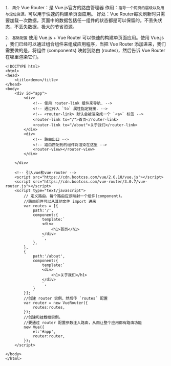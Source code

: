 `1. 简介`
Vue Router：是 Vue.js官方的路由管理器
作用：`指导一个网页的层级以及用与定位资源。`可以用于快速的构建单页面应用。
好处：Vue Router每次刷新时只需要加载一次数据，页面中的数据包括任一组件的状态都是可以保留的。不丢失状态，不丢失数据，极大的节省资源。 
 
`2. 基础配置`
使用 Vue.js + Vue Router 可以快速的构建单页面应用。使用 Vue.js ，我们已经可以通过组合组件来组成应用程序，当把 Vue Router 添加进来，我们需要做的是，将组件 (components) 映射到路由 (routes)，然后告诉 Vue Router 在哪里渲染它们。

```
<!DOCTYPE html>
<html>
<head>
	<title>demo</title>
</head>
<body>
	<div id="app">
		<div>
			<!-- 使用 router-link 组件来导航. -->
			<!-- 通过传入 `to` 属性指定链接. -->
			<!-- <router-link> 默认会被渲染成一个 `<a>` 标签 -->
			<router-link to="/">首页</router-link>
			<router-link to="/about">关于我们</router-link>	
		</div>
		<div>
			<!-- 路由出口 -->
			<!-- 路由匹配到的组件将渲染在这里 -->
			<router-view></router-view>
		</div>

	</div>

	<!-- 引入vue和vue-router -->
	<script src="https://cdn.bootcss.com/vue/2.6.10/vue.js"></script>
	<script src="https://cdn.bootcss.com/vue-router/3.0.7/vue-router.js"></script>
	<script type="text/javascript">
		// 定义路由，每个路由应该映射一个组件(component)。
		//路由组件可以从其他文件 import 进来
		var routes = [{
			path:'/',
			component:{
				template:`
				<div>
					<h1>首页</h1>
				</div>
				`,
			},
		},
		{
			path:'/about',
			component:{
				template:`
				<div>
					<h1>关于我们</h1>
				</div>
				`,
			}
		}];
		//创建 router 实例，然后传 `routes` 配置
		var router = new VueRouter({
			routes:routes,
		});
		//创建和挂载根实例。
		//要通过 router 配置参数注入路由，从而让整个应用都有路由功能
		new Vue({
			el:'#app',
			router:router,
		});
	</script>

</body>
</html>
```  
